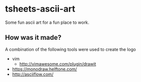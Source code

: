 # tsheets-ascii-art
Some fun ascii art for a fun place to work.

## How was it made?

A combination of the following tools were used to create the logo
- vim
  - http://vimawesome.com/plugin/drawit
- https://monodraw.helftone.com/
- http://asciiflow.com/
